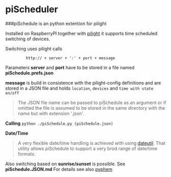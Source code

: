 piScheduler
===========

###piSchedule is an python extention for pilight

   Installed on RaspberryPI together with [pilight](http://www.pilight.org/) it supports time scheduled
   switching of devices.
   
   Switching uses pilight calls
```
         http:// + server + ':' + port + message
```
   Parameters 
   __server__ and __port__ have to be stored in a file named __piSchedule.prefs.json__
   
   __message__ is build in consistence with the pilight-config definitions
      and are stored in a JSON file and holds ```location```, ```devices``` and ```time with state on/off```
      
>   The JSON file name can be passed to piSchedule as an argument or if
>   omitted the file is assumed to be stored in the same directory with 
>   the name but with extension '.json'. 


   __Calling__ `python ./piSchedule.py (piSchedule.json)`

   __Date/Time__
>   A very flexible date/time handling is achieved with using [dateutil](http://labix.org/python-dateutil/). 
>   That utility allows piSchedule to support a very brod range of date/time formats. 
   
   Also switching based on __sunrise/sunset__ is possible. See __piSchedule.JSON.md__ For details see also [pyphem](http://rhodesmill.org/pyephem/)
